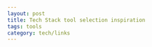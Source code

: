 ```yaml
---
layout: post
title: Tech Stack tool selection inspiration 
tags: tools
category: tech/links
---
```




<a frameborder="0" data-theme="light" data-layers="1,2,3,4" data-stack-embed="true" href="https://embed.stackshare.io/stacks/embed/57032e5ec2dc65c201a50cc2443407"/>

<script async src="https://cdn1.stackshare.io/javascripts/client-code.js" charset="utf-8"></script>
